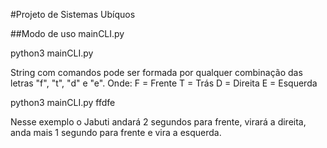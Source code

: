 #Projeto de Sistemas Ubíquos 


##Modo de uso mainCLI.py

python3 mainCLI.py <string com comandos>
  
String com comandos pode ser formada por qualquer combinação  das letras "f", "t", "d" e "e". Onde:
F = Frente
T = Trás
D = Direita
E = Esquerda

python3 mainCLI.py ffdfe

Nesse exemplo o Jabuti andará 2 segundos para frente, virará a direita, anda mais 1 segundo para frente e vira a  esquerda.



